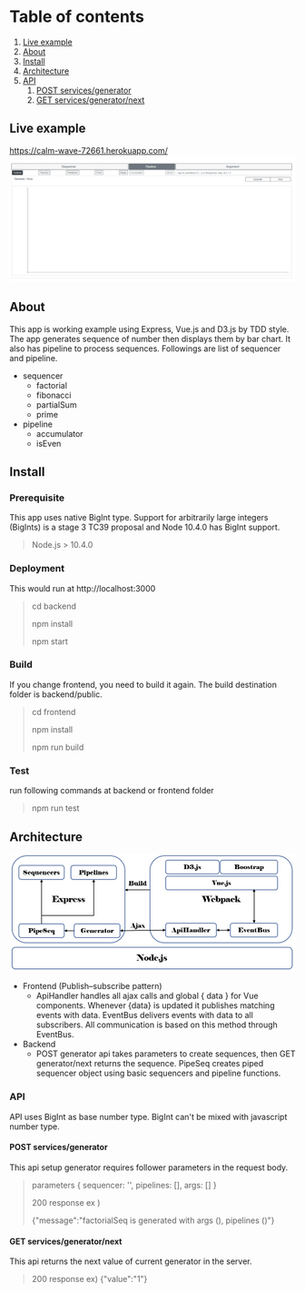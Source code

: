 # Table of contents  
1. [Live example](#Live)
1. [About](#About)
1. [Install](#Install)
1. [Architecture](#Architecture)
1. [API](#API)
    1. [POST services/generator](#post)
    2. [GET services/generator/next](#get)
  
## Live example <a name="Live"></a>
https://calm-wave-72661.herokuapp.com/
![demo.gif](./img/demo.gif)
## About <a name="About"></a>
This app is working example using Express, Vue.js and D3.js by TDD style. The app generates sequence of number 
then displays them by bar chart. It also has pipeline to process sequences. Followings are list of sequencer and pipeline.

- sequencer
  - factorial
  - fibonacci
  - partialSum
  - prime
- pipeline
  - accumulator
  - isEven
    
## Install <a name="Install"></a>
### Prerequisite </a>
This app uses native BigInt type. Support for arbitrarily large integers (BigInts) is a stage 3 TC39 proposal and Node 10.4.0 has BigInt support. 
> Node.js  > 10.4.0
### Deployment
This would run at http://localhost:3000
> cd backend
>
> npm install
>
> npm start

### Build 
If you change frontend, you need to build it again. The build destination folder is backend/public.
> cd frontend
> 
> npm install
>
> npm run build

### Test
run following commands at backend or frontend folder
> npm run test

## Architecture <a name="Architecture"></a>
![Architecture.png](./img/Architecture.png)

- Frontend (Publish–subscribe pattern)
  - ApiHandler handles all ajax calls and global { data } for Vue components. Whenever {data} is updated it publishes
matching events with data. EventBus delivers events with data to all subscribers. 
All communication is based on this method through EventBus.    
- Backend
  - POST generator api takes parameters to create sequences, then GET generator/next returns the sequence. PipeSeq creates piped sequencer object using basic sequencers and pipeline functions.
  

### API <a name="API"></a>
API uses BigInt as base number type. BigInt can't be mixed with javascript number type.
#### POST services/generator <a name="post"></a>
This api setup generator requires follower parameters in the request body.
> parameters
> { sequencer: '', pipelines: [], args: [] }
>
> 200 response ex )
>
> {"message":"factorialSeq is generated with args (), pipelines ()"}

#### GET services/generator/next <a name="get"></a>
This api returns the next value of current generator in the server. 
> 200 response ex) 
> {"value":"1"}
